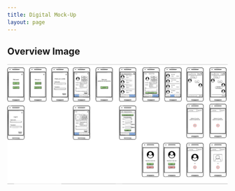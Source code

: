 ```yaml
---
title: Digital Mock-Up
layout: page
---
```


## Overview Image

![Overview](/img/mockup_overview.png)
